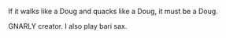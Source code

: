 If it walks like a Doug and quacks like a Doug, it must be a Doug.

GNARLY creator. I also play bari sax.

<!---
quackslikeadoug/quackslikeadoug is a ✨ special ✨ repository because its `README.md` (this file) appears on your GitHub profile.
You can click the Preview link to take a look at your changes.
--->

